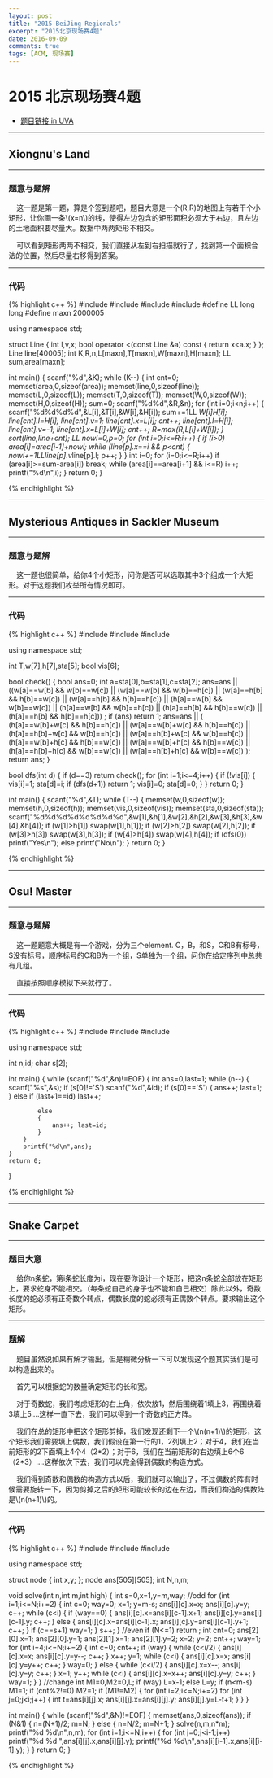 ```yaml
---
layout: post
title: "2015 BeiJing Regionals"
excerpt: "2015北京现场赛4题"
date: 2016-09-09
comments: true
tags: [ACM, 现场赛]
---
```


# 2015 北京现场赛4题

- [题目链接 in UVA](https://icpcarchive.ecs.baylor.edu/index.php?option=com_onlinejudge&Itemid=8&category=680)

----------

## Xiongnu's Land


----------

### 题意与题解

&#160;&#160;&#160;&#160;这一题是第一题，算是个签到题吧，题目大意是一个(R,R)的地图上有若干个小矩形，让你画一条\\(x=n\\)的线，使得左边包含的矩形面积必须大于右边，且左边的土地面积要尽量大。数据中两两矩形不相交。

&#160;&#160;&#160;&#160;可以看到矩形两两不相交，我们直接从左到右扫描就行了，找到第一个面积合法的位置，然后尽量右移得到答案。


----------

### 代码

{% highlight c++ %}
#include <iostream>
#include <cstring>
#include <cstdio>
#include <algorithm>
#define LL long long
#define maxn 2000005

using namespace std;

struct Line
{
    int l,v,x;
    bool operator <(const Line &a) const
    {
        return x<a.x;
    }
};
Line line[40005];
int K,R,n,L[maxn],T[maxn],W[maxn],H[maxn];
LL sum,area[maxn];

int main()
{
    scanf("%d",&K);
    while (K--)
    {
        int cnt=0;
        memset(area,0,sizeof(area));
        memset(line,0,sizeof(line));
        memset(L,0,sizeof(L));
        memset(T,0,sizeof(T));
        memset(W,0,sizeof(W));
        memset(H,0,sizeof(H)); sum=0;
        scanf("%d%d",&R,&n);
        for (int i=0;i<n;i++)
        {
            scanf("%d%d%d%d",&L[i],&T[i],&W[i],&H[i]);
            sum+=1LL *W[i]*H[i];
            line[cnt].l=H[i]; line[cnt].v=1; line[cnt].x=L[i];
            cnt++;
            line[cnt].l=H[i]; line[cnt].v=-1; line[cnt].x=L[i]+W[i];
            cnt++;
            R=max(R,L[i]+W[i]);
        }
        sort(line,line+cnt);
        LL nowl=0,p=0;
        for (int i=0;i<=R;i++)
        {
            if (i>0) area[i]=area[i-1]+nowl;
            while (line[p].x==i && p<cnt)
            {
                nowl+=1LL*line[p].v*line[p].l;
                p++;
            }
        }
        int i=0;
        for (i=0;i<=R;i++)
            if (area[i]>=sum-area[i]) break;
        while (area[i]==area[i+1] && i<=R) i++;
        printf("%d\n",i);
    }
    return 0;
}

{% endhighlight %}


----------

## Mysterious Antiques in Sackler Museum


----------

### 题意与题解

&#160;&#160;&#160;&#160;这一题也很简单，给你4个小矩形，问你是否可以选取其中3个组成一个大矩形。对于这题我们枚举所有情况即可。


----------

### 代码

{% highlight c++ %}
#include <iostream>
#include <cstring>
#include <cstdio>

using namespace std;

int T,w[7],h[7],sta[5];
bool vis[6];

bool check()
{
    bool ans=0;
    int a=sta[0],b=sta[1],c=sta[2];
    ans=ans || ((w[a]==w[b] && w[b]==w[c]) || (w[a]==w[b] && w[b]==h[c])
            ||  (w[a]==h[b] && h[b]==w[c]) || (w[a]==h[b] && h[b]==h[c])
            ||  (h[a]==w[b] && w[b]==w[c]) || (h[a]==w[b] && w[b]==h[c])
            ||  (h[a]==h[b] && h[b]==w[c]) || (h[a]==h[b] && h[b]==h[c])) ;
    if (ans) return 1;
    ans=ans || ( (h[a]==w[b]+w[c] && h[b]==h[c]) || (w[a]==w[b]+w[c] && h[b]==h[c])
            ||   (h[a]==h[b]+w[c] && w[b]==h[c]) || (w[a]==h[b]+w[c] && w[b]==h[c])
            ||   (h[a]==w[b]+h[c] && h[b]==w[c]) || (w[a]==w[b]+h[c] && h[b]==w[c])
            ||   (h[a]==h[b]+h[c] && w[b]==w[c]) || (w[a]==h[b]+h[c] && w[b]==w[c])
                );
    return ans;
}

bool dfs(int d)
{
    if (d==3)
        return check();
    for (int i=1;i<=4;i++)
    {
        if (!vis[i])
        {
            vis[i]=1; sta[d]=i;
            if (dfs(d+1)) return 1;
            vis[i]=0; sta[d]=0;
        }
    }
    return 0;
}

int main()
{
    scanf("%d",&T);
    while (T--)
    {
        memset(w,0,sizeof(w));
        memset(h,0,sizeof(h));
        memset(vis,0,sizeof(vis));
        memset(sta,0,sizeof(sta));
        scanf("%d%d%d%d%d%d%d%d",&w[1],&h[1],&w[2],&h[2],&w[3],&h[3],&w[4],&h[4]);
        if (w[1]>h[1]) swap(w[1],h[1]);
        if (w[2]>h[2]) swap(w[2],h[2]);
        if (w[3]>h[3]) swap(w[3],h[3]);
        if (w[4]>h[4]) swap(w[4],h[4]);
        if (dfs(0)) printf("Yes\n");
        else printf("No\n");
    }
    return 0;
}

{% endhighlight %}


----------

## Osu! Master


----------

### 题意与题解

&#160;&#160;&#160;&#160;这一题题意大概是有一个游戏，分为三个element. C，B，和S，C和B有标号，S没有标号，顺序标号的C和B为一个组，S单独为一个组，问你在给定序列中总共有几组。

&#160;&#160;&#160;&#160;直接按照顺序模拟下来就行了。


----------

### 代码

{% highlight c++ %}
#include <iostream>
#include <cstring>
#include <cstdio>

using namespace std;

int n,id;
char s[2];

int main()
{
    while (scanf("%d",&n)!=EOF)
    {
        int ans=0,last=1;
        while (n--)
        {
            scanf("%s",&s);
            if (s[0]!='S') scanf("%d",&id);
            if (s[0]=='S')
            {
                ans++; last=1;
            }
            else if (last+1==id) last++;

            else
            {
                ans++; last=id;
            }
        }
        printf("%d\n",ans);
    }
    return 0;
}

{% endhighlight %}


----------

## Snake Carpet


----------

### 题目大意

&#160;&#160;&#160;&#160;给你n条蛇，第i条蛇长度为i，现在要你设计一个矩形，把这n条蛇全部放在矩形上，要求蛇身不能相交。（每条蛇自己的身子也不能和自己相交）除此以外，奇数长度的蛇必须有正奇数个转点，偶数长度的蛇必须有正偶数个转点。要求输出这个矩形。


----------

### 题解

&#160;&#160;&#160;&#160;题目虽然说如果有解才输出，但是稍微分析一下可以发现这个题其实我们是可以构造出来的。

&#160;&#160;&#160;&#160;首先可以根据蛇的数量确定矩形的长和宽。

&#160;&#160;&#160;&#160;对于奇数蛇，我们考虑矩形的右上角，依次放1，然后围绕着1填上3，再围绕着3填上5....这样一直下去，我们可以得到一个奇数的正方阵。

&#160;&#160;&#160;&#160;我们在总的矩形中把这个矩形剪掉，我们发现还剩下一个\\(n(n+1)\\)的矩形，这个矩形我们需要填上偶数，我们假设在第一行的1，2列填上2；对于4，我们在当前矩形的2下面填上4个4（2\*2）；对于6，我们在当前矩形的右边填上6个6（2\*3）....这样依次下去，我们可以完全得到偶数的构造方式。

&#160;&#160;&#160;&#160;我们得到奇数和偶数的构造方式以后，我们就可以输出了，不过偶数的阵有时候需要旋转一下，因为剪掉之后的矩形可能较长的边在左边，而我们构造的偶数阵是\\(n(n+1)\\)的。


----------

### 代码

{% highlight c++ %}
#include <iostream>
#include <cstring>
#include <cstdio>

using namespace std;

struct node
{
    int x,y;
};
node ans[505][505];
int N,n,m;

void solve(int n,int m,int high)
{
    int s=0,x=1,y=m,way;
    //odd
    for (int i=1;i<=N;i+=2)
    {
        int c=0; way=0;
        x=1; y=m-s;
        ans[i][c].x=x; ans[i][c].y=y;
        c++;
        while (c<i)
        {
            if (way==0)
            {
                ans[i][c].x=ans[i][c-1].x+1;
                ans[i][c].y=ans[i][c-1].y;
                c++;
            }
            else
            {
                ans[i][c].x=ans[i][c-1].x;
                ans[i][c].y=ans[i][c-1].y+1;
                c++;
            }
            if (c==s+1) way=1;
        }
        s++;
    }
    //even
    if (N<=1) return ;
    int cnt=0;
    ans[2][0].x=1; ans[2][0].y=1;
    ans[2][1].x=1; ans[2][1].y=2;
    x=2; y=2; cnt++; way=1;
    for (int i=4;i<=N;i+=2)
    {
        int c=0;  cnt++;
        if (way)
        {
            while (c<i/2)
            {
                ans[i][c].x=x; ans[i][c].y=y--;
                c++;
            }
            x++; y=1;
            while (c<i)
            {
                ans[i][c].x=x; ans[i][c].y=y++;
                c++;
            }
            way=0;
        }
        else
        {
            while (c<i/2)
            {
                ans[i][c].x=x--; ans[i][c].y=y;
                c++;
            }
            x=1; y++;
            while (c<i)
            {
                ans[i][c].x=x++; ans[i][c].y=y;
                c++;
            }
            way=1;
        }
    }
    //change
    int M1=0,M2=0,L;
    if (way) L=x-1;
    else L=y;
    if (n<m-s) M1=1;
    if (cnt%2!=0) M2=1;
    if (M1!=M2)
    {
        for (int i=2;i<=N;i+=2)
            for (int j=0;j<i;j++)
        {
            int t=ans[i][j].x;
            ans[i][j].x=ans[i][j].y;
            ans[i][j].y=L-t+1;
        }
    }
}

int main()
{
    while (scanf("%d",&N)!=EOF)
    {
        memset(ans,0,sizeof(ans));
        if (N&1)
        {
            n=(N+1)/2; m=N;
        }
        else
        {
            n=N/2; m=N+1;
        }
        solve(n,m,n*m);
        printf("%d %d\n",n,m);
        for (int i=1;i<=N;i++)
        {
            for (int j=0;j<i-1;j++) printf("%d %d ",ans[i][j].x,ans[i][j].y);
            printf("%d %d\n",ans[i][i-1].x,ans[i][i-1].y);
        }
    }
    return 0;
}

{% endhighlight %}